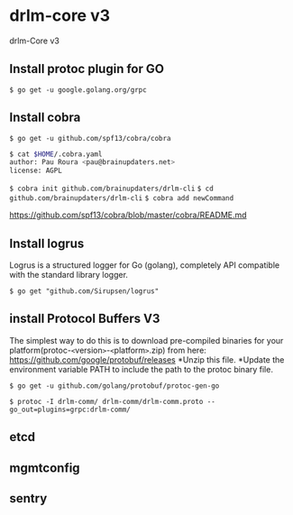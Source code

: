 # drlm-core v3

drlm-Core v3

## Install protoc plugin for GO

`$ go get -u google.golang.org/grpc`

## Install cobra

`$ go get -u github.com/spf13/cobra/cobra`

```bash
$ cat $HOME/.cobra.yaml
author: Pau Roura <pau@brainupdaters.net>
license: AGPL
```

`$ cobra init github.com/brainupdaters/drlm-cli`
`$ cd github.com/brainupdaters/drlm-cli`
`$ cobra add newCommand`

<https://github.com/spf13/cobra/blob/master/cobra/README.md>

## Install logrus

Logrus is a structured logger for Go (golang), completely API compatible with the standard library logger.

`$ go get "github.com/Sirupsen/logrus"`

## install Protocol Buffers V3

The simplest way to do this is to download pre-compiled binaries for your platform(protoc-``<``version``>``-``<``platform``>``.zip) from here: <https://github.com/google/protobuf/releases>
*Unzip this file.
*Update the environment variable PATH to include the path to the protoc binary file.

`$ go get -u github.com/golang/protobuf/protoc-gen-go`

`$ protoc -I drlm-comm/ drlm-comm/drlm-comm.proto --go_out=plugins=grpc:drlm-comm/`

## etcd

## mgmtconfig

## sentry

